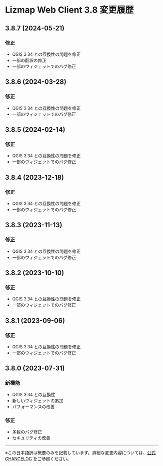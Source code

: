 # Lizmap Web Client 3.8 変更履歴

## 3.8.7 (2024-05-21)

### 修正
- QGIS 3.34 との互換性の問題を修正
- 一部の翻訳の修正
- 一部のウィジェットでのバグ修正

## 3.8.6 (2024-03-28)

### 修正
- QGIS 3.34 との互換性の問題を修正
- 一部のウィジェットでのバグ修正

## 3.8.5 (2024-02-14)

### 修正
- QGIS 3.34 との互換性の問題を修正
- 一部のウィジェットでのバグ修正

## 3.8.4 (2023-12-18)

### 修正
- QGIS 3.34 との互換性の問題を修正
- 一部のウィジェットでのバグ修正

## 3.8.3 (2023-11-13)

### 修正
- QGIS 3.34 との互換性の問題を修正
- 一部のウィジェットでのバグ修正

## 3.8.2 (2023-10-10)

### 修正
- QGIS 3.34 との互換性の問題を修正
- 一部のウィジェットでのバグ修正

## 3.8.1 (2023-09-06)

### 修正
- QGIS 3.34 との互換性の問題を修正
- 一部のウィジェットでのバグ修正

## 3.8.0 (2023-07-31)

### 新機能
- QGIS 3.34 との互換性
- 新しいウィジェットの追加
- パフォーマンスの改善

### 修正
- 多数のバグ修正
- セキュリティの改善

---

※この日本語訳は概要のみを記載しています。詳細な変更内容については、[公式CHANGELOG](https://github.com/3liz/lizmap-web-client/blob/master/CHANGELOG-3.8.md) をご参照ください。
